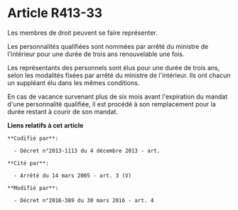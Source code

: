 # Article R413-33

Les membres de droit peuvent se faire représenter. 

Les personnalités qualifiées sont nommées par arrêté du ministre de l'intérieur pour une durée de trois ans renouvelable une
fois. 

Les représentants des personnels sont élus pour une durée de trois ans, selon les modalités fixées par arrêté du ministre de
l'intérieur. Ils ont chacun un suppléant élu dans les mêmes conditions. 

En cas de vacance survenant plus de six mois avant l'expiration du mandat d'une personnalité qualifiée, il est procédé à son
remplacement pour la durée restant à courir de son mandat.

**Liens relatifs à cet article**

	**Codifié par**:

	  - Décret n°2013-1113 du 4 décembre 2013 - art.

	**Cité par**:

	  - Arrêté du 14 mars 2005 - art. 3 (V)

	**Modifié par**:

	  - Décret n°2016-389 du 30 mars 2016 - art. 4
